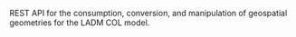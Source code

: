 REST API for the consumption, conversion, and manipulation of geospatial geometries for the LADM COL model.

